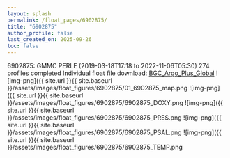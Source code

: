 ```yaml
---
layout: splash
permalink: /float_pages/6902875/
title: "6902875"
author_profile: false
last_created_on: 2025-09-26
toc: false
---
```

 
6902875: GMMC PERLE (2019-03-18T17:18 to 2022-11-06T05:30)
274 profiles completed
Individual float file download: [BGC_Argo_Plus_Global](https://ftp.soest.hawaii.edu/bgc_argo_plus/Individual_Floats/outliers_removed/6902875_Sprof_processed.nc)
![img-png]({{ site.url }}{{ site.baseurl }}/assets/images/float_figures/6902875/01_6902875_map.png
![img-png]({{ site.url }}{{ site.baseurl }}/assets/images/float_figures/6902875/6902875_DOXY.png
![img-png]({{ site.url }}{{ site.baseurl }}/assets/images/float_figures/6902875/6902875_PRES.png
![img-png]({{ site.url }}{{ site.baseurl }}/assets/images/float_figures/6902875/6902875_PSAL.png
![img-png]({{ site.url }}{{ site.baseurl }}/assets/images/float_figures/6902875/6902875_TEMP.png
